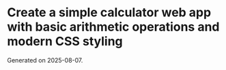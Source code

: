 # Create a simple calculator web app with basic arithmetic operations and modern CSS styling

Generated on 2025-08-07.
